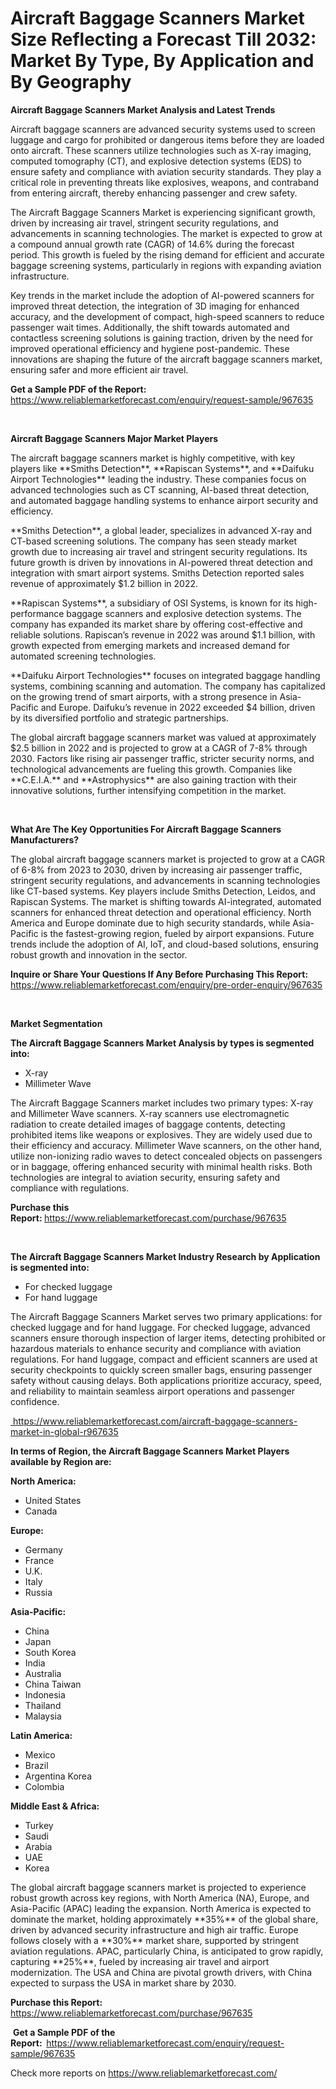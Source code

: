 <p><h1>Aircraft Baggage Scanners Market Size Reflecting a Forecast Till 2032: Market By Type, By Application and By Geography</h1></p><p><strong>Aircraft Baggage Scanners Market Analysis and Latest Trends</strong></p>
<p><p>Aircraft baggage scanners are advanced security systems used to screen luggage and cargo for prohibited or dangerous items before they are loaded onto aircraft. These scanners utilize technologies such as X-ray imaging, computed tomography (CT), and explosive detection systems (EDS) to ensure safety and compliance with aviation security standards. They play a critical role in preventing threats like explosives, weapons, and contraband from entering aircraft, thereby enhancing passenger and crew safety.</p><p>The Aircraft Baggage Scanners Market is experiencing significant growth, driven by increasing air travel, stringent security regulations, and advancements in scanning technologies. The market is expected to grow at a compound annual growth rate (CAGR) of 14.6% during the forecast period. This growth is fueled by the rising demand for efficient and accurate baggage screening systems, particularly in regions with expanding aviation infrastructure.</p><p>Key trends in the market include the adoption of AI-powered scanners for improved threat detection, the integration of 3D imaging for enhanced accuracy, and the development of compact, high-speed scanners to reduce passenger wait times. Additionally, the shift towards automated and contactless screening solutions is gaining traction, driven by the need for improved operational efficiency and hygiene post-pandemic. These innovations are shaping the future of the aircraft baggage scanners market, ensuring safer and more efficient air travel.</p></p>
<p><strong>Get a Sample PDF of the Report:&nbsp;</strong> <a href="https://www.reliablemarketforecast.com/enquiry/request-sample/967635?utm_campaign=1167&utm_medium=2&utm_source=Github&utm_content=ia&utm_term=20012025&utm_id=aircraft-baggage-scanners">https://www.reliablemarketforecast.com/enquiry/request-sample/967635</a></p>
<p>&nbsp;</p>
<p><strong>Aircraft Baggage Scanners Major Market Players</strong></p>
<p><p>The aircraft baggage scanners market is highly competitive, with key players like **Smiths Detection**, **Rapiscan Systems**, and **Daifuku Airport Technologies** leading the industry. These companies focus on advanced technologies such as CT scanning, AI-based threat detection, and automated baggage handling systems to enhance airport security and efficiency.</p><p>**Smiths Detection**, a global leader, specializes in advanced X-ray and CT-based screening solutions. The company has seen steady market growth due to increasing air travel and stringent security regulations. Its future growth is driven by innovations in AI-powered threat detection and integration with smart airport systems. Smiths Detection reported sales revenue of approximately $1.2 billion in 2022.</p><p>**Rapiscan Systems**, a subsidiary of OSI Systems, is known for its high-performance baggage scanners and explosive detection systems. The company has expanded its market share by offering cost-effective and reliable solutions. Rapiscan’s revenue in 2022 was around $1.1 billion, with growth expected from emerging markets and increased demand for automated screening technologies.</p><p>**Daifuku Airport Technologies** focuses on integrated baggage handling systems, combining scanning and automation. The company has capitalized on the growing trend of smart airports, with a strong presence in Asia-Pacific and Europe. Daifuku’s revenue in 2022 exceeded $4 billion, driven by its diversified portfolio and strategic partnerships.</p><p>The global aircraft baggage scanners market was valued at approximately $2.5 billion in 2022 and is projected to grow at a CAGR of 7-8% through 2030. Factors like rising air passenger traffic, stricter security norms, and technological advancements are fueling this growth. Companies like **C.E.I.A.** and **Astrophysics** are also gaining traction with their innovative solutions, further intensifying competition in the market.</p></p>
<p>&nbsp;</p>
<p><strong>What Are The Key Opportunities For Aircraft Baggage Scanners Manufacturers?</strong></p>
<p><p>The global aircraft baggage scanners market is projected to grow at a CAGR of 6-8% from 2023 to 2030, driven by increasing air passenger traffic, stringent security regulations, and advancements in scanning technologies like CT-based systems. Key players include Smiths Detection, Leidos, and Rapiscan Systems. The market is shifting towards AI-integrated, automated scanners for enhanced threat detection and operational efficiency. North America and Europe dominate due to high security standards, while Asia-Pacific is the fastest-growing region, fueled by airport expansions. Future trends include the adoption of AI, IoT, and cloud-based solutions, ensuring robust growth and innovation in the sector.</p></p>
<p><strong>Inquire or Share Your Questions If Any Before Purchasing This Report:</strong> <a href="https://www.reliablemarketforecast.com/enquiry/pre-order-enquiry/967635?utm_campaign=1167&utm_medium=2&utm_source=Github&utm_content=ia&utm_term=20012025&utm_id=aircraft-baggage-scanners">https://www.reliablemarketforecast.com/enquiry/pre-order-enquiry/967635</a></p>
<p>&nbsp;</p>
<p><strong>Market Segmentation</strong></p>
<p><strong>The Aircraft Baggage Scanners Market Analysis by types is segmented into:</strong></p>
<p><ul><li>X-ray</li><li>Millimeter Wave</li></ul></p>
<p><p>The Aircraft Baggage Scanners market includes two primary types: X-ray and Millimeter Wave scanners. X-ray scanners use electromagnetic radiation to create detailed images of baggage contents, detecting prohibited items like weapons or explosives. They are widely used due to their efficiency and accuracy. Millimeter Wave scanners, on the other hand, utilize non-ionizing radio waves to detect concealed objects on passengers or in baggage, offering enhanced security with minimal health risks. Both technologies are integral to aviation security, ensuring safety and compliance with regulations.</p></p>
<p><strong>Purchase this Report:&nbsp;</strong><a href="https://www.reliablemarketforecast.com/purchase/967635?utm_campaign=1167&utm_medium=2&utm_source=Github&utm_content=ia&utm_term=20012025&utm_id=aircraft-baggage-scanners">https://www.reliablemarketforecast.com/purchase/967635</a></p>
<p>&nbsp;</p>
<p><strong>The Aircraft Baggage Scanners Market Industry Research by Application is segmented into:</strong></p>
<p><ul><li>For checked luggage</li><li>For hand luggage</li></ul></p>
<p><p>The Aircraft Baggage Scanners Market serves two primary applications: for checked luggage and for hand luggage. For checked luggage, advanced scanners ensure thorough inspection of larger items, detecting prohibited or hazardous materials to enhance security and compliance with aviation regulations. For hand luggage, compact and efficient scanners are used at security checkpoints to quickly screen smaller bags, ensuring passenger safety without causing delays. Both applications prioritize accuracy, speed, and reliability to maintain seamless airport operations and passenger confidence.</p></p>
<p><a href="https://www.reliablemarketforecast.com/aircraft-baggage-scanners-market-in-global-r967635?utm_campaign=1167&utm_medium=2&utm_source=Github&utm_content=ia&utm_term=20012025&utm_id=aircraft-baggage-scanners">&nbsp;https://www.reliablemarketforecast.com/aircraft-baggage-scanners-market-in-global-r967635</a></p>
<p><strong>In terms of Region, the Aircraft Baggage Scanners Market Players available by Region are:</strong></p>
<p>
    <p> <strong> North America: </strong>
        <ul>
            <li>United States</li>
            <li>Canada</li>
        </ul>
        </p> 
    <p> <strong> Europe: </strong>
        <ul>
            <li>Germany</li>
            <li>France</li>
            <li>U.K.</li>
            <li>Italy</li>
            <li>Russia</li>
        </ul>
        </p> 
    <p> <strong> Asia-Pacific: </strong>
        <ul>
            <li>China</li>
            <li>Japan</li>
            <li>South Korea</li>
            <li>India</li>
            <li>Australia</li>
            <li>China Taiwan</li>
            <li>Indonesia</li>
            <li>Thailand</li>
            <li>Malaysia</li>
        </ul>
        </p> 
    <p> <strong> Latin America: </strong>
        <ul>
            <li>Mexico</li>
            <li>Brazil</li>
            <li>Argentina Korea</li>
            <li>Colombia</li>
        </ul>
        </p> 
    <p> <strong> Middle East & Africa: </strong>
        <ul>
            <li>Turkey</li>
            <li>Saudi</li>
            <li>Arabia</li>
            <li>UAE</li>
            <li>Korea</li>
        </ul>
    </p>
    </p>
<p><p>The global aircraft baggage scanners market is projected to experience robust growth across key regions, with North America (NA), Europe, and Asia-Pacific (APAC) leading the expansion. North America is expected to dominate the market, holding approximately **35%** of the global share, driven by advanced security infrastructure and high air traffic. Europe follows closely with a **30%** market share, supported by stringent aviation regulations. APAC, particularly China, is anticipated to grow rapidly, capturing **25%**, fueled by increasing air travel and airport modernization. The USA and China are pivotal growth drivers, with China expected to surpass the USA in market share by 2030.</p></p>
<p><strong>Purchase this Report: </strong><a href="https://www.reliablemarketforecast.com/purchase/967635?utm_campaign=1167&utm_medium=2&utm_source=Github&utm_content=ia&utm_term=20012025&utm_id=aircraft-baggage-scanners">https://www.reliablemarketforecast.com/purchase/967635</a></p>
<p>&nbsp;<strong>Get a Sample PDF of the Report:&nbsp;&nbsp;</strong><a href="https://www.reliablemarketforecast.com/enquiry/request-sample/967635?utm_campaign=1167&utm_medium=2&utm_source=Github&utm_content=ia&utm_term=20012025&utm_id=aircraft-baggage-scanners">https://www.reliablemarketforecast.com/enquiry/request-sample/967635</a></p>
<p><strong></strong></p>
<p>Check more reports on <a href="https://www.reliablemarketforecast.com/?utm_campaign=1167&utm_medium=2&utm_source=Github&utm_content=ia&utm_term=20012025&utm_id=aircraft-baggage-scanners">https://www.reliablemarketforecast.com/</a></p>